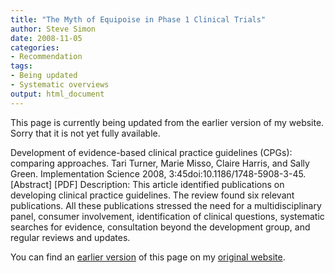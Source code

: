 ```yaml
---
title: "The Myth of Equipoise in Phase 1 Clinical Trials"
author: Steve Simon
date: 2008-11-05
categories:
- Recommendation
tags:
- Being updated
- Systematic overviews
output: html_document
---
```

This page is currently being updated from the earlier version of my website. Sorry that it is not yet fully available.

Development of evidence-based clinical practice guidelines (CPGs): comparing approaches. Tari Turner, Marie Misso, Claire Harris, and Sally Green. Implementation Science 2008, 3:45doi:10.1186/1748-5908-3-45. [Abstract] [PDF] Description: This article identified publications on developing clinical practice guidelines. The review found six relevant publications. All these publications stressed the need for a multidisciplinary panel, consumer involvement, identification of clinical questions, systematic searches for evidence, consultation beyond the development group, and regular reviews and updates.

<!---More--->

You can find an [earlier version][sim1] of this page on my [original website][sim2].

[sim1]: http://www.pmean.com/08/Interesting2008.html
[sim2]: http://www.pmean.com/original_site.html

